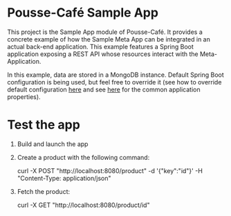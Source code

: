 # Pousse-Café Sample App

This project is the Sample App module of Pousse-Café. It provides a concrete example of how the Sample Meta App can be 
integrated in an actual back-end application. This example features a Spring Boot application exposing a REST API
whose resources interact with the Meta-Application.

In this example, data are stored in a MongoDB instance. Default Spring Boot configuration is being used, but feel free to override it
(see how to override default configuration [here](https://docs.spring.io/spring-boot/docs/current/reference/html/boot-features-external-config.html)
and see
[here](https://docs.spring.io/spring-boot/docs/current/reference/html/common-application-properties.html)
for the common application properties).

# Test the app

1. Build and launch the app
2. Create a product with the following command:

    curl -X POST "http://localhost:8080/product" -d '{"key":"id"}' -H "Content-Type: application/json"

3. Fetch the product:

    curl -X GET "http://localhost:8080/product/id"
